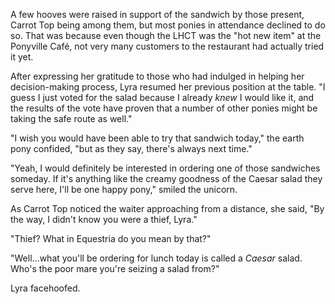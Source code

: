 A few hooves were raised in support of the sandwich by those present, Carrot Top being among them, but most ponies in attendance declined to do so. That was because even though the LHCT was the "hot new item" at the Ponyville Café, not very many customers to the restaurant had actually tried it yet.

After expressing her gratitude to those who had indulged in helping her decision-making process, Lyra resumed her previous position at the table. "I guess I just voted for the salad because I already *knew* I would like it, and the results of the vote have proven that a number of other ponies might be taking the safe route as well."

"I wish you would have been able to try that sandwich today," the earth pony confided, "but as they say, there's always next time."

"Yeah, I would definitely be interested in ordering one of those sandwiches someday. If it's anything like the creamy goodness of the Caesar salad they serve here, I'll be one happy pony," smiled the unicorn.

As Carrot Top noticed the waiter approaching from a distance, she said, "By the way, I didn't know you were a thief, Lyra."

"Thief? What in Equestria do you mean by that?"

"Well...what you'll be ordering for lunch today is called a *Caesar* salad. Who's the poor mare you're seizing a salad from?" 

Lyra facehoofed.